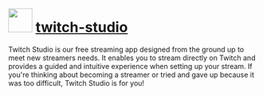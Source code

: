 # <img src="https://rawcdn.githack.com/virtualex-itv/chocolatey-packages/3d6fec825fb49eadccf4f141a53f3c07ca9c4ea8/icons/twitch-studio.png" width="48" height="48"/> [twitch-studio](https://community.chocolatey.org/packages/twitch-studio)

Twitch Studio is our free streaming app designed from the ground up to meet new streamers needs. It enables you to stream directly on Twitch and provides a guided and intuitive experience when setting up your stream. If you're thinking about becoming a streamer or tried and gave up because it was too difficult, Twitch Studio is for you!
